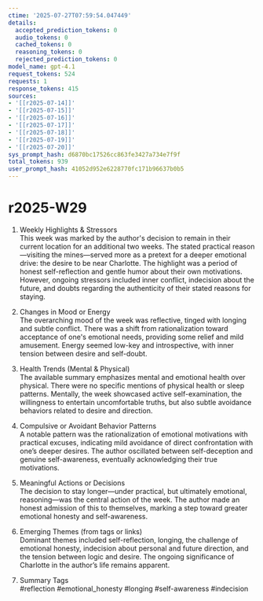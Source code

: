 ```yaml
---
ctime: '2025-07-27T07:59:54.047449'
details:
  accepted_prediction_tokens: 0
  audio_tokens: 0
  cached_tokens: 0
  reasoning_tokens: 0
  rejected_prediction_tokens: 0
model_name: gpt-4.1
request_tokens: 524
requests: 1
response_tokens: 415
sources:
- '[[r2025-07-14]]'
- '[[r2025-07-15]]'
- '[[r2025-07-16]]'
- '[[r2025-07-17]]'
- '[[r2025-07-18]]'
- '[[r2025-07-19]]'
- '[[r2025-07-20]]'
sys_prompt_hash: d6870bc17526cc863fe3427a734e7f9f
total_tokens: 939
user_prompt_hash: 41052d952e6228770fc171b96637b0b5
---
```

# r2025-W29

1. Weekly Highlights & Stressors  
This week was marked by the author's decision to remain in their current location for an additional two weeks. The stated practical reason—visiting the mines—served more as a pretext for a deeper emotional drive: the desire to be near Charlotte. The highlight was a period of honest self-reflection and gentle humor about their own motivations. However, ongoing stressors included inner conflict, indecision about the future, and doubts regarding the authenticity of their stated reasons for staying.

2. Changes in Mood or Energy  
The overarching mood of the week was reflective, tinged with longing and subtle conflict. There was a shift from rationalization toward acceptance of one's emotional needs, providing some relief and mild amusement. Energy seemed low-key and introspective, with inner tension between desire and self-doubt.

3. Health Trends (Mental & Physical)  
The available summary emphasizes mental and emotional health over physical. There were no specific mentions of physical health or sleep patterns. Mentally, the week showcased active self-examination, the willingness to entertain uncomfortable truths, but also subtle avoidance behaviors related to desire and direction.

4. Compulsive or Avoidant Behavior Patterns  
A notable pattern was the rationalization of emotional motivations with practical excuses, indicating mild avoidance of direct confrontation with one’s deeper desires. The author oscillated between self-deception and genuine self-awareness, eventually acknowledging their true motivations.

5. Meaningful Actions or Decisions  
The decision to stay longer—under practical, but ultimately emotional, reasoning—was the central action of the week. The author made an honest admission of this to themselves, marking a step toward greater emotional honesty and self-awareness.

6. Emerging Themes (from tags or links)  
Dominant themes included self-reflection, longing, the challenge of emotional honesty, indecision about personal and future direction, and the tension between logic and desire. The ongoing significance of Charlotte in the author’s life remains apparent.

7. Summary Tags  
#reflection #emotional_honesty #longing #self-awareness #indecision